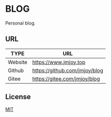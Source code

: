 # BLOG

Personal blog.

## URL

| TYPE    | URL                           |
| ------- | ----------------------------- |
| Website | https://www.jmjoy.top         |
| Github  | https://github.com/jmjoy/blog |
| Gitee   | https://gitee.com/jmjoy/blog  |

## License

[MIT](/LICENSE)
